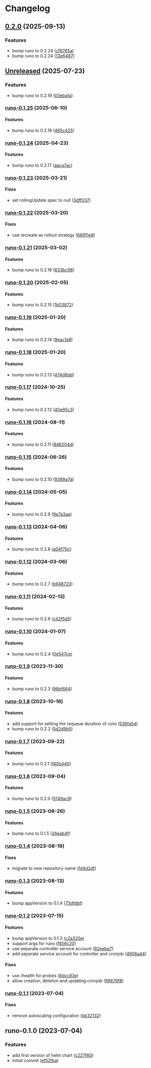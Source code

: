 # Changelog

## [0.2.0](https://github.com/aljoshare/runo-helm-chart/compare/runo-0.1.26...runo-v0.2.0) (2025-09-13)


### Features

* bump runo to 0.2.24 ([cf8765a](https://github.com/aljoshare/runo-helm-chart/commit/cf8765aac67d9af6007ffb76f00ed513af61701b))
* bump runo to 0.2.24 ([13e6487](https://github.com/aljoshare/runo-helm-chart/commit/13e64870a3a65401cdfea4f827040c908fee71a5))

## [Unreleased](https://github.com/aljoshare/runo-helm-chart/compare/runo-0.1.25...HEAD) (2025-07-23)

### Features

* bump runo to 0.2.19
([03ebafa](https://github.com/aljoshare/runo-helm-chart/commit/03ebafab5fc8341eb8e3810d76aeff98407b48c9))

### [runo-0.1.25](https://github.com/aljoshare/runo-helm-chart/compare/runo-0.1.24...runo-0.1.25) (2025-06-10)

#### Features

* bump runo to 0.2.18
([465c425](https://github.com/aljoshare/runo-helm-chart/commit/465c4250dde1e54ede59bb1bcecfb13761e18758))

### [runo-0.1.24](https://github.com/aljoshare/runo-helm-chart/compare/runo-0.1.23...runo-0.1.24) (2025-04-23)

#### Features

* bump runo to 0.2.17
([aaca7ac](https://github.com/aljoshare/runo-helm-chart/commit/aaca7acd92204a51e451513f5cef37b37b6374e8))

### [runo-0.1.23](https://github.com/aljoshare/runo-helm-chart/compare/runo-0.1.22...runo-0.1.23) (2025-03-21)

#### Fixes

* set rollingUpdate spec to null
([3dff037](https://github.com/aljoshare/runo-helm-chart/commit/3dff03727858debb85acb28a3ea6f24dbcc8dc18))

### [runo-0.1.22](https://github.com/aljoshare/runo-helm-chart/compare/runo-0.1.21...runo-0.1.22) (2025-03-20)

#### Fixes

* use recreate as rollout strategy
([68911e8](https://github.com/aljoshare/runo-helm-chart/commit/68911e836327c9464a936ad774d90407366e4c75))

### [runo-0.1.21](https://github.com/aljoshare/runo-helm-chart/compare/runo-0.1.20...runo-0.1.21) (2025-03-02)

#### Features

* bump runo to 0.2.16
([633bc98](https://github.com/aljoshare/runo-helm-chart/commit/633bc98a1f0cd3c999f612a6c1896b09a4547863))

### [runo-0.1.20](https://github.com/aljoshare/runo-helm-chart/compare/runo-0.1.19...runo-0.1.20) (2025-02-05)

#### Features

* bump runo to 0.2.15
([1b03872](https://github.com/aljoshare/runo-helm-chart/commit/1b03872b746dc6fd75e70e6c300256be5229e403))

### [runo-0.1.19](https://github.com/aljoshare/runo-helm-chart/compare/runo-0.1.18...runo-0.1.19) (2025-01-20)

#### Features

* bump runo to 0.2.14
([9eac1a8](https://github.com/aljoshare/runo-helm-chart/commit/9eac1a8a38142118eba9b4a4fd3c1315f53062f5))

### [runo-0.1.18](https://github.com/aljoshare/runo-helm-chart/compare/runo-0.1.17...runo-0.1.18) (2025-01-20)

#### Features

* bump runo to 0.2.13
([474d8dd](https://github.com/aljoshare/runo-helm-chart/commit/474d8dd927f38f668590695d1aaa424e0954b3de))

### [runo-0.1.17](https://github.com/aljoshare/runo-helm-chart/compare/runo-0.1.16...runo-0.1.17) (2024-10-25)

#### Features

* bump runo to 0.2.12
([40e95c3](https://github.com/aljoshare/runo-helm-chart/commit/40e95c3574c13015c53f4472e5908d18e6f37059))

### [runo-0.1.16](https://github.com/aljoshare/runo-helm-chart/compare/runo-0.1.15...runo-0.1.16) (2024-08-11)

#### Features

* bump runo to 0.2.11
([846204d](https://github.com/aljoshare/runo-helm-chart/commit/846204dd9ede1938c5aab0b4302c828be2e362df))

### [runo-0.1.15](https://github.com/aljoshare/runo-helm-chart/compare/runo-0.1.14...runo-0.1.15) (2024-06-26)

#### Features

* bump runo to 0.2.10
([9389a7d](https://github.com/aljoshare/runo-helm-chart/commit/9389a7d6f613d722b403a98d745f9c68432d760a))

### [runo-0.1.14](https://github.com/aljoshare/runo-helm-chart/compare/runo-0.1.13...runo-0.1.14) (2024-05-05)

#### Features

* bump runo to 0.2.9
([9e7a3aa](https://github.com/aljoshare/runo-helm-chart/commit/9e7a3aad739f56be6940cb2a23f0716b7ec5ac08))

### [runo-0.1.13](https://github.com/aljoshare/runo-helm-chart/compare/runo-0.1.12...runo-0.1.13) (2024-04-06)

#### Features

* bump runo to 0.2.8
([a04f70c](https://github.com/aljoshare/runo-helm-chart/commit/a04f70caeca31bf745327c5ff53c946b0d581046))

### [runo-0.1.12](https://github.com/aljoshare/runo-helm-chart/compare/runo-0.1.11...runo-0.1.12) (2024-03-06)

#### Features

* bump runo to 0.2.7
([b948720](https://github.com/aljoshare/runo-helm-chart/commit/b94872044e5fc32507221a21b5cfa3f857dccb0f))

### [runo-0.1.11](https://github.com/aljoshare/runo-helm-chart/compare/runo-0.1.10...runo-0.1.11) (2024-02-13)

#### Features

* bump runo to 0.2.6
([c42f5d5](https://github.com/aljoshare/runo-helm-chart/commit/c42f5d5cc7f733c47b5fb768ce8d77e3e16dd11a))

### [runo-0.1.10](https://github.com/aljoshare/runo-helm-chart/compare/runo-0.1.9...runo-0.1.10) (2024-01-07)

#### Features

* bump runo to 0.2.4
([0e547ce](https://github.com/aljoshare/runo-helm-chart/commit/0e547ce7d129915de8e0d84a28c4df6d0c7862ee))

### [runo-0.1.9](https://github.com/aljoshare/runo-helm-chart/compare/runo-0.1.8...runo-0.1.9) (2023-11-30)

#### Features

* bump runo to 0.2.3
([96bf664](https://github.com/aljoshare/runo-helm-chart/commit/96bf66440a2d7bb5e1d3fbc04b58028f1b6376a0))

### [runo-0.1.8](https://github.com/aljoshare/runo-helm-chart/compare/runo-0.1.7...runo-0.1.8) (2023-10-16)

#### Features

* add support for setting the requeue duration of runo
([536fa5d](https://github.com/aljoshare/runo-helm-chart/commit/536fa5d48e1182f7bcc465329f7b47a6d4684626))
* bump runo to 0.2.2
([5d2d9b5](https://github.com/aljoshare/runo-helm-chart/commit/5d2d9b5e1f233341154876f9bbec35f556129f65))

### [runo-0.1.7](https://github.com/aljoshare/runo-helm-chart/compare/runo-0.1.6...runo-0.1.7) (2023-09-22)

#### Features

* bump runo to 0.2.1
([f40b440](https://github.com/aljoshare/runo-helm-chart/commit/f40b4401310e0759adf90f45e3a0220572fc6de8))

### [runo-0.1.6](https://github.com/aljoshare/runo-helm-chart/compare/runo-0.1.5...runo-0.1.6) (2023-09-04)

#### Features

* bump runo to 0.2.0
([5149ac9](https://github.com/aljoshare/runo-helm-chart/commit/5149ac9fb21cd62ea124f3cf9ab51f4dfdfb7e27))

### [runo-0.1.5](https://github.com/aljoshare/runo-helm-chart/compare/runo-0.1.4...runo-0.1.5) (2023-08-26)

#### Features

* bump runo to 0.1.5
([26eab4f](https://github.com/aljoshare/runo-helm-chart/commit/26eab4f84fd61860887865d30877384ae02e06e7))

### [runo-0.1.4](https://github.com/aljoshare/runo-helm-chart/compare/runo-0.1.3...runo-0.1.4) (2023-08-19)

#### Fixes

* migrate to new repository name
([fd4d2df](https://github.com/aljoshare/runo-helm-chart/commit/fd4d2df40c7c93f0bb4a3add5d43b83f323584a8))

### [runo-0.1.3](https://github.com/aljoshare/runo-helm-chart/compare/runo-0.1.2...runo-0.1.3) (2023-08-13)

#### Features

* bump appVersion to 0.1.4
([73dfdbf](https://github.com/aljoshare/runo-helm-chart/commit/73dfdbf5845e8d631d2210b15e4aebb34d2e3f36))

### [runo-0.1.2](https://github.com/aljoshare/runo-helm-chart/compare/runo-0.1.1...runo-0.1.2) (2023-07-15)

#### Features

* bump appVersion to 0.1.3
([c2a320e](https://github.com/aljoshare/runo-helm-chart/commit/c2a320e1f224c4541ff952b18993f87cd9ca0d17))
* support args for runo
([f456c20](https://github.com/aljoshare/runo-helm-chart/commit/f456c20fb1dcb39f6185249615fd42fdabc109b6))
* use separate controller service account
([92eebe7](https://github.com/aljoshare/runo-helm-chart/commit/92eebe723582fbcc800b659c16482e114025060f))
* add separate service account for controller and cronjob
([4906a44](https://github.com/aljoshare/runo-helm-chart/commit/4906a443a5eb99535600a6a607f6140992671768))

#### Fixes

* use /health for probes
([8dcc83e](https://github.com/aljoshare/runo-helm-chart/commit/8dcc83e6d6cdbc63cd014a315c4c94f48e18c085))
* allow creation, deletion and updating cronjob
([99676f8](https://github.com/aljoshare/runo-helm-chart/commit/99676f86c0611b0a0674a9007a5d5494e00feccd))

### [runo-0.1.1](https://github.com/aljoshare/runo-helm-chart/compare/runo-0.1.0...runo-0.1.1) (2023-07-04)

#### Fixes

* remove autoscaling configuration
([bb32132](https://github.com/aljoshare/runo-helm-chart/commit/bb32132f7ebc7745940c4f7e8ec23a70eeedaf50))

## runo-0.1.0 (2023-07-04)

### Features

* add first version of helm chart
([c227f60](https://github.com/aljoshare/runo-helm-chart/commit/c227f603414ba21265de1c3187941dab71cec5c5))
* initial commit
([ef52fba](https://github.com/aljoshare/runo-helm-chart/commit/ef52fba699446da477cc23aec05983720340fe79))
